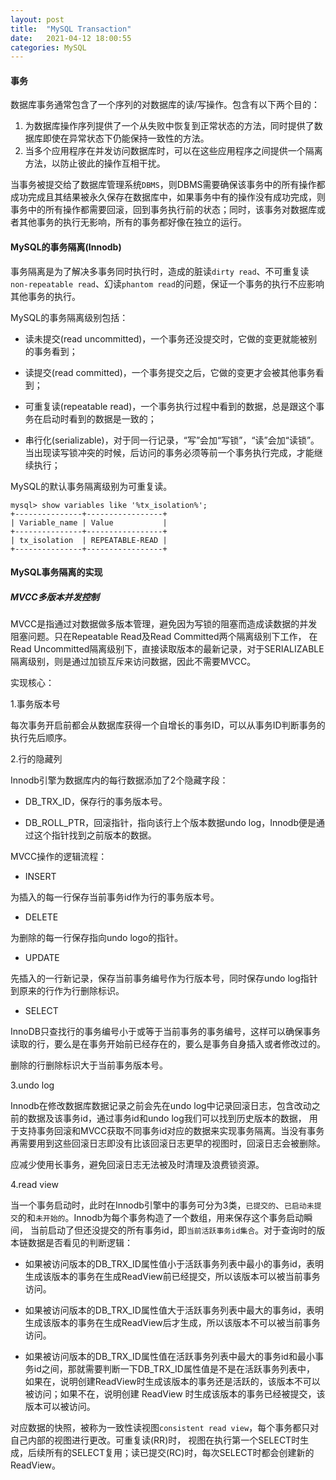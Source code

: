 ```yaml
---
layout: post
title:  "MySQL Transaction"
date:   2021-04-12 18:00:55
categories: MySQL
---
```

#### 事务

数据库事务通常包含了一个序列的对数据库的读/写操作。包含有以下两个目的：

1. 为数据库操作序列提供了一个从失败中恢复到正常状态的方法，同时提供了数据库即使在异常状态下仍能保持一致性的方法。
2. 当多个应用程序在并发访问数据库时，可以在这些应用程序之间提供一个隔离方法，以防止彼此的操作互相干扰。
    
当事务被提交给了数据库管理系统`DBMS`，则DBMS需要确保该事务中的所有操作都成功完成且其结果被永久保存在数据库中，如果事务中有的操作没有成功完成，则事务中的所有操作都需要回滚，回到事务执行前的状态；同时，该事务对数据库或者其他事务的执行无影响，所有的事务都好像在独立的运行。

#### MySQL的事务隔离(Innodb)

事务隔离是为了解决多事务同时执行时，造成的脏读`dirty read`、不可重复读`non-repeatable read`、幻读`phantom read`的问题，保证一个事务的执行不应影响其他事务的执行。

MySQL的事务隔离级别包括：

 * 读未提交(read uncommitted)，一个事务还没提交时，它做的变更就能被别的事务看到；
 
 * 读提交(read committed)，一个事务提交之后，它做的变更才会被其他事务看到；
 
 * 可重复读(repeatable read)，一个事务执行过程中看到的数据，总是跟这个事务在启动时看到的数据是一致的；
 
 * 串行化(serializable)，对于同一行记录，“写”会加“写锁”，“读”会加“读锁”。当出现读写锁冲突的时候，后访问的事务必须等前一个事务执行完成，才能继续执行；

MySQL的默认事务隔离级别为可重复读。
```
mysql> show variables like '%tx_isolation%';
+---------------+-----------------+
| Variable_name | Value           |
+---------------+-----------------+
| tx_isolation  | REPEATABLE-READ |
+---------------+-----------------+
```

#### MySQL事务隔离的实现

##### MVCC多版本并发控制

MVCC是指通过对数据做多版本管理，避免因为写锁的阻塞而造成读数据的并发阻塞问题。只在Repeatable Read及Read Committed两个隔离级别下工作，
在Read Uncommitted隔离级别下，直接读取版本的最新记录，对于SERIALIZABLE隔离级别，则是通过加锁互斥来访问数据，因此不需要MVCC。

实现核心：

1.事务版本号

每次事务开启前都会从数据库获得一个自增长的事务ID，可以从事务ID判断事务的执行先后顺序。

2.行的隐藏列

Innodb引擎为数据库内的每行数据添加了2个隐藏字段：
* DB_TRX_ID，保存行的事务版本号。

* DB_ROLL_PTR，回滚指针，指向该行上个版本数据undo log，Innodb便是通过这个指针找到之前版本的数据。

MVCC操作的逻辑流程：

* INSERT

为插入的每一行保存当前事务id作为行的事务版本号。

* DELETE

为删除的每一行保存指向undo logo的指针。

* UPDATE

先插入的一行新记录，保存当前事务编号作为行版本号，同时保存undo log指针到原来的行作为行删除标识。

* SELECT

InnoDB只查找行的事务编号小于或等于当前事务的事务编号，这样可以确保事务读取的行，要么是在事务开始前已经存在的，要么是事务自身插入或者修改过的。

删除的行删除标识大于当前事务版本号。

3.undo log

Innodb在修改数据库数据记录之前会先在undo log中记录回滚日志，包含改动之前的数据及该事务id，通过事务id和undo log我们可以找到历史版本的数据，
用于支持事务回滚和MVCC获取不同事务id对应的数据来实现事务隔离。当没有事务再需要用到这些回滚日志即没有比该回滚日志更早的视图时，回滚日志会被删除。

应减少使用长事务，避免回滚日志无法被及时清理及浪费锁资源。

4.read view

当一个事务启动时，此时在Innodb引擎中的事务可分为3类，`已提交的`、`已启动未提交`的和`未开始的`。Innodb为每个事务构造了一个数组，用来保存这个事务启动瞬间，
当前启动了但还没提交的所有事务id，即`当前活跃事务id集合`。对于查询时的版本链数据是否看见的判断逻辑：

* 如果被访问版本的DB_TRX_ID属性值小于活跃事务列表中最小的事务id，表明生成该版本的事务在生成ReadView前已经提交，所以该版本可以被当前事务访问。

* 如果被访问版本的DB_TRX_ID属性值大于活跃事务列表中最大的事务id，表明生成该版本的事务在生成ReadView后才生成，所以该版本不可以被当前事务访问。

* 如果被访问版本的DB_TRX_ID属性值在活跃事务列表中最大的事务id和最小事务id之间，那就需要判断一下DB_TRX_ID属性值是不是在活跃事务列表中，
如果在，说明创建ReadView时生成该版本的事务还是活跃的，该版本不可以被访问；如果不在，说明创建 ReadView 时生成该版本的事务已经被提交，该版本可以被访问。

对应数据的快照，被称为一致性读视图`consistent read view`，每个事务都只对自己内部的视图进行更改。可重复读(RR)时，
视图在执行第一个SELECT时生成，后续所有的SELECT复用；读已提交(RC)时，每次SELECT时都会创建新的ReadView。






